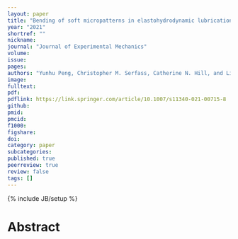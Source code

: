 ```yaml
---
layout: paper
title: "Bending of soft micropatterns in elastohydrodynamic lubrication tribology"
year: "2021"
shortref: ""
nickname: 
journal: "Journal of Experimental Mechanics"
volume: 
issue: 
pages: 
authors: "Yunhu Peng, Christopher M. Serfass, Catherine N. Hill, and Lilian C. Hsiao"
image: 
fulltext:
pdf: 
pdflink: https://link.springer.com/article/10.1007/s11340-021-00715-8
github: 
pmid: 
pmcid: 
f1000: 
figshare: 
doi: 
category: paper
subcategories: 
published: true
peerreview: true
review: false
tags: []
---
```

{% include JB/setup %}

# Abstract 
